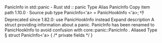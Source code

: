 PanicInfo in std::panic - Rust
std
::
panic
Type Alias
PanicInfo
Copy item path
1.10.0
·
Source
pub type PanicInfo<'a> =
PanicHookInfo
<'a>;
👎
Deprecated since 1.82.0: use
PanicHookInfo
instead
Expand description
A struct providing information about a panic.
PanicInfo
has been renamed to
PanicHookInfo
to avoid confusion with
core::panic::PanicInfo
.
Aliased Type
§
struct PanicInfo<'a> {
/* private fields */
}